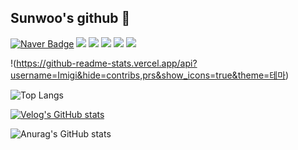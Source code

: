 ## Sunwoo's github 👋





<p>
  
[![Naver Badge](https://img.shields.io/badge/-sunn1017@naver.com-c14438?style=flat&logo=Gmail&logoColor=white&link=mailto:sunn1017@naver.com)](mailto:sunn1017@naver.com)
<img src="https://img.shields.io/badge/java-007396?style=flat-square&logo=java&logoColor=white">
<img src="https://img.shields.io/badge/Spring-6DB33F?style=flat-square&logo=Spring&logoColor=white"/>
  <img src="https://img.shields.io/badge/Python-3776AB?style=flat-square&logo=Python&logoColor=white"/>
<img src="https://img.shields.io/badge/MySQL-4479A1?style=flat-square&logo=MySQL&logoColor=white"/>
<img src="https://img.shields.io/badge/HTML5-E34F26?style=flat-square&logo=html5&logoColor=white"/>

  </p>
  
 <p>

 !(https://github-readme-stats.vercel.app/api?username=Imigi&hide=contribs,prs&show_icons=true&theme=테마)

![Top Langs](https://github-readme-stats.vercel.app/api/top-langs/?username=Imigi&layout=compact)

[![Velog's GitHub stats](https://velog-readme-stats.vercel.app/api/list?name=imigi0104)](https://velog.io/@i-migi0104)
</p>

![Anurag's GitHub stats](https://github-readme-stats.vercel.app/api?username=I-migi&hide=contribs,prs&show_icons=true&theme=테마)



